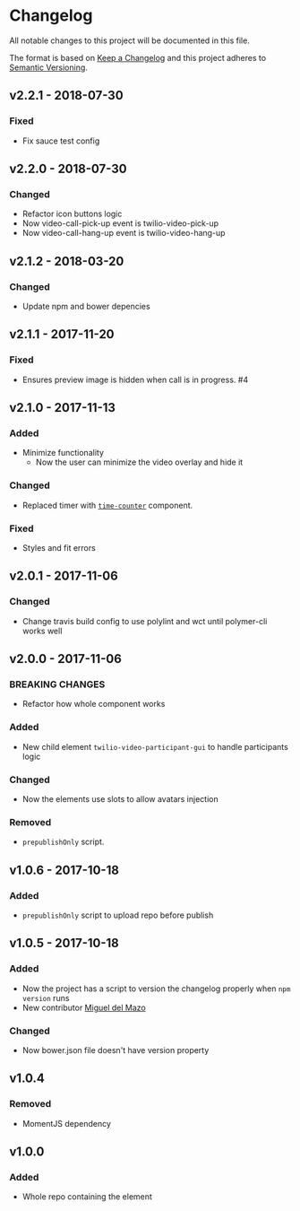 # Changelog
All notable changes to this project will be documented in this file.

The format is based on [Keep a Changelog](http://keepachangelog.com/en/1.0.0/)
and this project adheres to [Semantic Versioning](http://semver.org/spec/v2.0.0.html).

<!--
## [UNRELEASED]
### Added
### Changed
### Deprecated
### Removed
### Fixed
### Security
-->




## v2.2.1 - 2018-07-30
### Fixed
- Fix sauce test config




## v2.2.0 - 2018-07-30
### Changed
- Refactor icon buttons logic
- Now video-call-pick-up event is twilio-video-pick-up
- Now video-call-hang-up event is twilio-video-hang-up




## v2.1.2 - 2018-03-20
### Changed
- Update npm and bower depencies




## v2.1.1 - 2017-11-20
### Fixed
- Ensures preview image is hidden when call is in progress. #4




## v2.1.0 - 2017-11-13
### Added
- Minimize functionality
  - Now the user can minimize the video overlay and hide it
### Changed
- Replaced timer with [`time-counter`](https://www.webcomponents.org/element/TherapyChat/time-counter) component.
### Fixed
- Styles and fit errors




## v2.0.1 - 2017-11-06
### Changed
- Change travis build config to use polylint and wct until polymer-cli works well




## v2.0.0 - 2017-11-06
### BREAKING CHANGES
- Refactor how whole component works
### Added
- New child element `twilio-video-participant-gui` to handle participants logic
### Changed
- Now the elements use slots to allow avatars injection
### Removed
- `prepublishOnly` script.




## v1.0.6 - 2017-10-18
### Added
- `prepublishOnly` script to upload repo before publish




## v1.0.5 - 2017-10-18
### Added
- Now the project has a script to version the changelog properly when `npm version` runs
- New contributor [Miguel del Mazo](https://github.com/migueldelmazo)
### Changed
- Now bower.json file doesn't have version property




## v1.0.4
### Removed
- MomentJS dependency




## v1.0.0

### Added

- Whole repo containing the element
